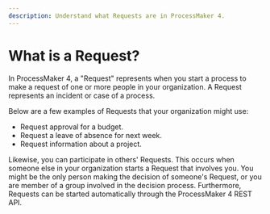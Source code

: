 ```yaml
---
description: Understand what Requests are in ProcessMaker 4.
---
```


# What is a Request?

In ProcessMaker 4, a "Request" represents when you start a process to make a request of one or more people in your organization. A Request represents an incident or case of a process.

Below are a few examples of Requests that your organization might use:

* Request approval for a budget.
* Request a leave of absence for next week.
* Request information about a project.

Likewise, you can participate in others' Requests. This occurs when someone else in your organization starts a Request that involves you. You might be the only person making the decision of someone's Request, or you are member of a group involved in the decision process. Furthermore, Requests can be started automatically through the ProcessMaker 4 REST API.

